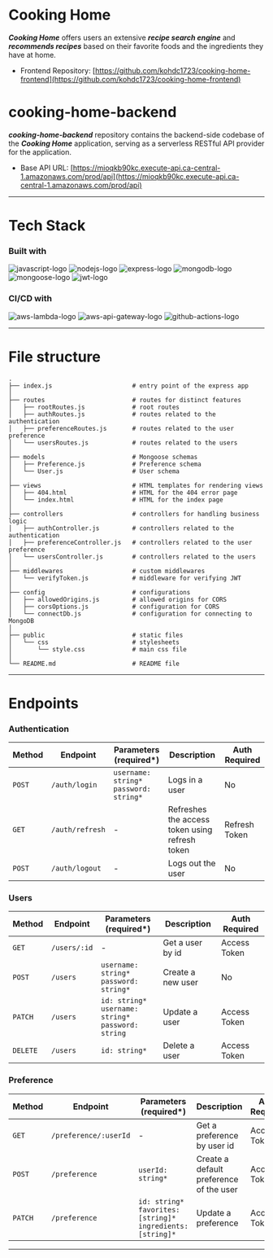 # Cooking Home
***Cooking Home*** offers users an extensive ***recipe search engine*** and ***recommends recipes*** based on their favorite foods and the ingredients they have at home.
- Frontend Repository: [https://github.com/kohdc1723/cooking-home-frontend](https://github.com/kohdc1723/cooking-home-frontend)

# cooking-home-backend
***cooking-home-backend*** repository contains the backend-side codebase of the ***Cooking Home*** application, serving as a serverless RESTful API provider for the application.
- Base API URL: [https://mioqkb90kc.execute-api.ca-central-1.amazonaws.com/prod/api](https://mioqkb90kc.execute-api.ca-central-1.amazonaws.com/prod/api)

---

# Tech Stack
### Built with
![javascript-logo]
![nodejs-logo]
![express-logo]
![mongodb-logo]
![mongoose-logo]
![jwt-logo]

### CI/CD with
![aws-lambda-logo]
![aws-api-gateway-logo]
![github-actions-logo]

---

# File structure
    .
    ├── index.js                      # entry point of the express app
    │
    ├── routes                        # routes for distinct features
    │   ├── rootRoutes.js             # root routes
    │   ├── authRoutes.js             # routes related to the authentication
    │   ├── preferenceRoutes.js       # routes related to the user preference
    │   └── usersRoutes.js            # routes related to the users
    │
    ├── models                        # Mongoose schemas
    │   ├── Preference.js             # Preference schema
    │   └── User.js                   # User schema
    │
    ├── views                         # HTML templates for rendering views
    │   ├── 404.html                  # HTML for the 404 error page
    │   └── index.html                # HTML for the index page
    │
    ├── controllers                   # controllers for handling business logic
    │   ├── authController.js         # controllers related to the authentication
    │   ├── preferenceController.js   # controllers related to the user preference
    │   └── usersController.js        # controllers related to the users
    │
    ├── middlewares                   # custom middlewares
    │   └── verifyToken.js            # middleware for verifying JWT
    │
    ├── config                        # configurations
    │   ├── allowedOrigins.js         # allowed origins for CORS
    │   ├── corsOptions.js            # configuration for CORS
    │   └── connectDb.js              # configuration for connecting to MongoDB
    │
    ├── public                        # static files
    │   └── css                       # stylesheets
    │       └── style.css             # main css file
    │
    └── README.md                     # README file

---

# Endpoints
### Authentication
| Method   | Endpoint        | Parameters (required*)                     | Description                                    | Auth Required |
|----------|-----------------|--------------------------------------------|------------------------------------------------|---------------|
| `POST`   | `/auth/login`   | `username: string*`<br>`password: string*` | Logs in a user                                 | No            |
| `GET`    | `/auth/refresh` | -                                          | Refreshes the access token using refresh token | Refresh Token |
| `POST`   | `/auth/logout`  | -                                          | Logs out the user                              | No            |

### Users
| Method   | Endpoint     | Parameters (required*)                                     | Description                                    | Auth Required |
|----------|--------------|------------------------------------------------------------|------------------------------------------------|---------------|
| `GET`    | `/users/:id` | -                                                          | Get a user by id                               | Access Token  |
| `POST`   | `/users`     | `username: string*`<br>`password: string*`                 | Create a new user                              | No            |
| `PATCH`  | `/users`     | `id: string*`<br>`username: string*`<br>`password: string` | Update a user                                  | Access Token  |
| `DELETE` | `/users`     | `id: string*`                                              | Delete a user                                  | Access Token  |

### Preference
| Method  | Endpoint          | Parameters (required*)                                              | Description                                    | Auth Required |
|---------|-------------------|---------------------------------------------------------------------|------------------------------------------------|---------------|
| `GET`   | `/preference/:userId` | -                                                                   | Get a preference by user id                    | Access Token  |
| `POST`  | `/preference`     | `userId: string*`                                                   | Create a default preference of the user        | Access Token  |
| `PATCH` | `/preference`     | `id: string*`<br>`favorites: [string]*`<br>`ingredients: [string]*` | Update a preference                            | Access Token  |

---

[javascript-logo]: https://img.shields.io/badge/JavaScript-F7DF1E?style=for-the-badge&logo=javascript&logoColor=black
[nodejs-logo]: https://img.shields.io/badge/Node.js-339933?style=for-the-badge&logo=nodedotjs&logoColor=white
[express-logo]: https://img.shields.io/badge/Express-000000?style=for-the-badge&logo=express&logoColor=white
[mongodb-logo]: https://img.shields.io/badge/MongoDB-47A248?style=for-the-badge&logo=mongodb&logoColor=white
[mongoose-logo]: https://img.shields.io/badge/Mongoose-880000?style=for-the-badge&logo=mongoose&logoColor=white
[jwt-logo]: https://img.shields.io/badge/JSONWebToken-000000?style=for-the-badge&logo=jsonwebtokens&logoColor=white
[github-actions-logo]: https://img.shields.io/badge/Github%20Actions-2088FF?style=for-the-badge&logo=githubactions&logoColor=white
[route53-logo]: https://img.shields.io/badge/Amazon%20Route53-8C4FFF?style=for-the-badge&logo=amazonroute53&logoColor=white
[aws-lambda-logo]: https://img.shields.io/badge/AWS%20Lambda-FF9900?style=for-the-badge&logo=awslambda&logoColor=white
[aws-api-gateway-logo]: https://img.shields.io/badge/AWS%20API%20Gateway-FF4F8B?style=for-the-badge&logo=amazonapigateway&logoColor=white
